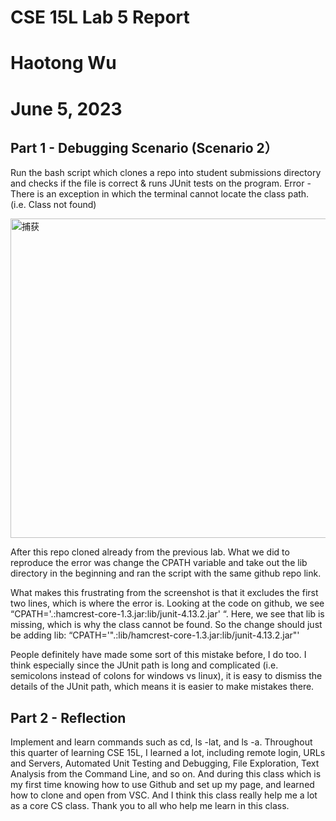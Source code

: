 # CSE 15L Lab 5 Report 
# Haotong Wu 
# June 5, 2023
## Part 1 -  Debugging Scenario (Scenario 2）
Run the bash script which clones a repo into student submissions directory and checks if the file is correct & runs JUnit tests on the program.
Error - There is an exception in which the terminal cannot locate the class path. (i.e. Class not found)

<img width="511" alt="捕获" src="https://github.com/timhaotongwu/cse15l-lab-reports/assets/122568570/3e925ded-7dc0-42e1-aa07-df246428835d">

After this repo cloned already from the previous lab. What we did to reproduce the error was change the CPATH variable and take out the lib directory in the beginning and ran the script with the same github repo link.

What makes this frustrating from the screenshot is that it excludes the first two lines, which is where the error is. Looking at the code on github, we see “CPATH='.:hamcrest-core-1.3.jar:lib/junit-4.13.2.jar' “. Here, we see that lib is missing, which is why the class cannot be found. So the change should just be adding lib: “CPATH='".:lib/hamcrest-core-1.3.jar:lib/junit-4.13.2.jar"'

People definitely have made some sort of this mistake before, I do too. I think especially since the JUnit path is long and complicated (i.e. semicolons instead of colons for windows vs linux), it is easy to dismiss the details of the JUnit path, which means it is easier to make mistakes there.


## Part 2 - Reflection 
Implement and learn commands such as cd, ls -lat, and ls -a. Throughout this quarter of learning CSE 15L, I learned a lot, including remote login, URLs and Servers,  Automated Unit Testing and Debugging, File Exploration, Text Analysis from the Command Line, and so on. And during this class which is my first time knowing how to use Github and set up my page, and learned how to clone and open from VSC. And I think this class really help me a lot as a core CS class. Thank you to all who help me learn in this class.
